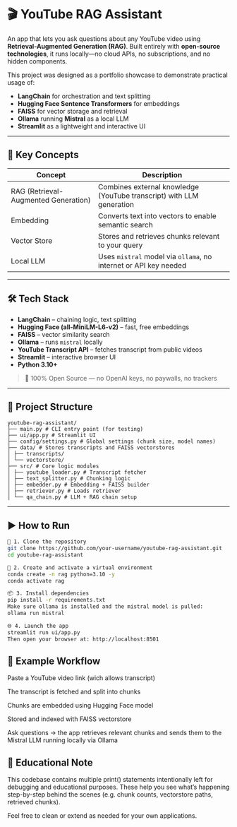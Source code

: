 # 🎬 YouTube RAG Assistant

An app that lets you ask questions about any YouTube video using **Retrieval-Augmented Generation (RAG)**. Built entirely with **open-source technologies**, it runs locally—no cloud APIs, no subscriptions, and no hidden components.

This project was designed as a portfolio showcase to demonstrate practical usage of:
- **LangChain** for orchestration and text splitting
- **Hugging Face Sentence Transformers** for embeddings
- **FAISS** for vector storage and retrieval
- **Ollama** running **Mistral** as a local LLM
- **Streamlit** as a lightweight and interactive UI

---

## 🧠 Key Concepts

| Concept | Description |
|--------|-------------|
| RAG (Retrieval-Augmented Generation) | Combines external knowledge (YouTube transcript) with LLM generation |
| Embedding | Converts text into vectors to enable semantic search |
| Vector Store | Stores and retrieves chunks relevant to your query |
| Local LLM | Uses `mistral` model via `ollama`, no internet or API key needed |

---

## 🛠 Tech Stack

- **LangChain** – chaining logic, text splitting
- **Hugging Face (all-MiniLM-L6-v2)** – fast, free embeddings
- **FAISS** – vector similarity search
- **Ollama** – runs `mistral` locally
- **YouTube Transcript API** – fetches transcript from public videos
- **Streamlit** – interactive browser UI
- **Python 3.10+**

> 🚫 100% Open Source — no OpenAI keys, no paywalls, no trackers

---

## 📁 Project Structure
```
youtube-rag-assistant/
├── main.py # CLI entry point (for testing)
├── ui/app.py # Streamlit UI
├── config/settings.py # Global settings (chunk size, model names)
├── data/ # Stores transcripts and FAISS vectorstores
│ ├── transcripts/
│ └── vectorstore/
├── src/ # Core logic modules
│ ├── youtube_loader.py # Transcript fetcher
│ ├── text_splitter.py # Chunking logic
│ ├── embedder.py # Embedding + FAISS builder
│ ├── retriever.py # Loads retriever
│ └── qa_chain.py # LLM + RAG chain setup
```
---

## ▶️ How to Run
```bash
🧱 1. Clone the repository
git clone https://github.com/your-username/youtube-rag-assistant.git
cd youtube-rag-assistant

🐍 2. Create and activate a virtual environment
conda create -n rag python=3.10 -y
conda activate rag

📦 3. Install dependencies
pip install -r requirements.txt
Make sure ollama is installed and the mistral model is pulled:
ollama run mistral

🌐 4. Launch the app
streamlit run ui/app.py
Then open your browser at: http://localhost:8501
```

## 🧪 Example Workflow
Paste a YouTube video link (wich allows transcript)

The transcript is fetched and split into chunks

Chunks are embedded using Hugging Face model

Stored and indexed with FAISS vectorstore

Ask questions → the app retrieves relevant chunks and sends them to the Mistral LLM running locally via Ollama

## 📝 Educational Note
This codebase contains multiple print() statements intentionally left for debugging and educational purposes.
These help you see what’s happening step-by-step behind the scenes (e.g. chunk counts, vectorstore paths, retrieved chunks).

Feel free to clean or extend as needed for your own applications.